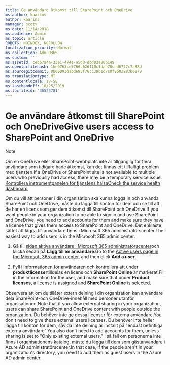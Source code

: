 ```yaml
---
title: Ge användare åtkomst till SharePoint och OneDrive
ms.author: kaarins
author: kaarins
manager: scotv
ms.date: 11/14/2018
ms.audience: Admin
ms.topic: article
ROBOTS: NOINDEX, NOFOLLOW
localization_priority: Normal
ms.collection: Adm_O365
ms.custom: ''
ms.assetid: cebb7a4a-33e1-474e-a5d0-dbd02a80b1e9
ms.openlocfilehash: 1be9763ce7766c6261f0c1dae78ced6727c7a88d
ms.sourcegitcommit: 0b06093dabd685f76cc39b1d7c0f8b03883b6e79
ms.translationtype: MT
ms.contentlocale: sv-SE
ms.lasthandoff: 10/25/2019
ms.locfileid: "36523781"
---
```

# <a name="give-users-access-to-sharepoint-and-onedrive"></a><span data-ttu-id="f3c1d-102">Ge användare åtkomst till SharePoint och OneDrive</span><span class="sxs-lookup"><span data-stu-id="f3c1d-102">Give users access to SharePoint and OneDrive</span></span>

> [!NOTE]
> <span data-ttu-id="f3c1d-103">Om en OneDrive eller SharePoint-webbplats inte är tillgänglig för flera användare som tidigare hade åtkomst, kan det finnas ett tillfälligt problem med tjänsten.</span><span class="sxs-lookup"><span data-stu-id="f3c1d-103">If a OneDrive or SharePoint site is not available to multiple users who previously had access, there may be a temporary service issue.</span></span> [<span data-ttu-id="f3c1d-104">Kontrollera instrumentpanelen för tjänstens hälsa</span><span class="sxs-lookup"><span data-stu-id="f3c1d-104">Check the service health dashboard</span></span>](https://portal.office.com/adminportal/home#/servicehealth)
  
<span data-ttu-id="f3c1d-105">Om du vill att personer i din organisation ska kunna logga in och använda SharePoint och OneDrive, måste du lägga till konton för dem och se till att de har en licens som ger dem åtkomst till SharePoint och OneDrive.</span><span class="sxs-lookup"><span data-stu-id="f3c1d-105">If you want people in your organization to be able to sign in and use SharePoint and OneDrive, you need to add accounts for them and make sure they have a license that gives them access to SharePoint and OneDrive.</span></span> <span data-ttu-id="f3c1d-106">Det enklaste sättet att lägga till användare finns i Microsoft 365 administratörscenter.</span><span class="sxs-lookup"><span data-stu-id="f3c1d-106">The easiest way to add users is in the Microsoft 365 admin center.</span></span>
  
1. <span data-ttu-id="f3c1d-107">Gå till [sidan aktiva användare i Microsoft 365 administratörscenter](https://portal.office.com/adminportal/home#/users)och klicka sedan på **Lägg till en användare**.</span><span class="sxs-lookup"><span data-stu-id="f3c1d-107">Go to the [Active users page in the Microsoft 365 admin center](https://portal.office.com/adminportal/home#/users), and then click **Add a user**.</span></span>
    
2. <span data-ttu-id="f3c1d-108">Fyll i informationen för användaren och kontrollera att under **produktlicenser**tilldelas en licens och **SharePoint Online** är markerat.</span><span class="sxs-lookup"><span data-stu-id="f3c1d-108">Fill in the information for the user, and make sure that under **Product licenses**, a license is assigned and **SharePoint Online** is selected.</span></span> 
    
<span data-ttu-id="f3c1d-109">Observera att om du tillåter extern delning i din organisation kan användare dela SharePoint-och OneDrive-innehåll med personer utanför organisationen.</span><span class="sxs-lookup"><span data-stu-id="f3c1d-109">Note that if you allow external sharing in your organization, users can share SharePoint and OneDrive content with people outside the organization.</span></span> <span data-ttu-id="f3c1d-110">Du behöver inte ge dessa licenser för externa användare.</span><span class="sxs-lookup"><span data-stu-id="f3c1d-110">You don't need to give these external users licenses.</span></span> <span data-ttu-id="f3c1d-111">Du behöver inte heller lägga till konton för dem, såvida inte delning är inställt på "endast befintliga externa användare".</span><span class="sxs-lookup"><span data-stu-id="f3c1d-111">You also don't need to add accounts for them, unless sharing is set to "Only existing external users."</span></span> <span data-ttu-id="f3c1d-112">I så fall om personerna inte finns i organisationens katalog, måste du lägga till dem som gästanvändare i Azure AD administratörscenter.</span><span class="sxs-lookup"><span data-stu-id="f3c1d-112">In that case, if the people aren't in your organization's directory, you need to add them as guest users in the Azure AD admin center.</span></span>
  

